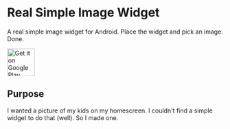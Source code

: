 # Real Simple Image Widget
A real simple image widget for Android. Place the widget and pick an image. Done.

<a href='https://play.google.com/store/apps/details?id=com.rabross.android.realsimpleimagewidget&utm_source=global_co&utm_medium=prtnr&utm_content=Mar2515&utm_campaign=PartBadge&pcampaignid=MKT-Other-global-all-co-prtnr-py-PartBadge-Mar2515-1'><img alt='Get it on Google Play' src='https://play.google.com/intl/en_us/badges/images/generic/en_badge_web_generic.png' height='64'/></a>

## Purpose
I wanted a picture of my kids on my homescreen. I couldn't find a simple widget to do that (well). So I made one.
